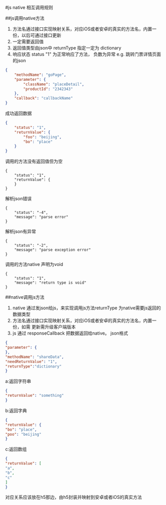 #js native 相互调用规则

##js调用native方法

1. 方法名通过接口实现映射关系，对应iOS或者安卓的真实的方法名，内置一份，以后可通过接口更新
2. 一定需要返回值
3. 返回值类型由json中 returnType 指定一定为  dictionary
4. 响应状态 status "1" 为正常响应了方法， 负数为异常
e.g. 跳转门票详情页面的json
```json
{
    "methodName": "goPage", 
    "parameter": {
        "className": "placeDetail", 
        "productId": "2342343"
    }, 
    "callback": "callbackName"
}
```

成功返回数据
```json
{
    "status": "1", 
    "returnValue": {
        "foo": "beijing", 
        "bo": "place"
    }
}
```
调用的方法没有返回值但为空
```
{
    "status": "1", 
    "returnValue": {
    }
}
```
解析json错误
```
{
    "status": "-4", 
    "message": "parse error"
}
```
解析json有异常
```
{
    "status": "-2", 
    "message": "parse exception error"
}
```
调用的方法native 声明为void 
```
{
    "status": "1", 
    "message": "return type is void"
}
```


##native调用js方法

1. native 通过发json给js，来实现调用js方法returnType 为native需要js返回的数据类型
2. 方法名通过接口实现映射关系，对应iOS或者安卓的真实的方法名，内置一份，如需
更新需升级客户端版本
3. js 通过 responseCallback 把数据返回给native。 json格式

```json
{
"parameter": {
}, 
"methodName": "shareData", 
"needReturnValue": "1",
"returnType":"dictionary"
}
```

a:返回字符串
```json
{
"returnValue": "something"
}
```
b:返回字典
```json
{
"returnValue": {
"bo": "place",
"poo": "beijing"
}
```
c:返回数组
```json
{
"returnValue": [
"a",
"b",
"c"
]
}
```

对应关系应该放在h5那边，由h5封装并映射到安卓或者iOS的真实方法
